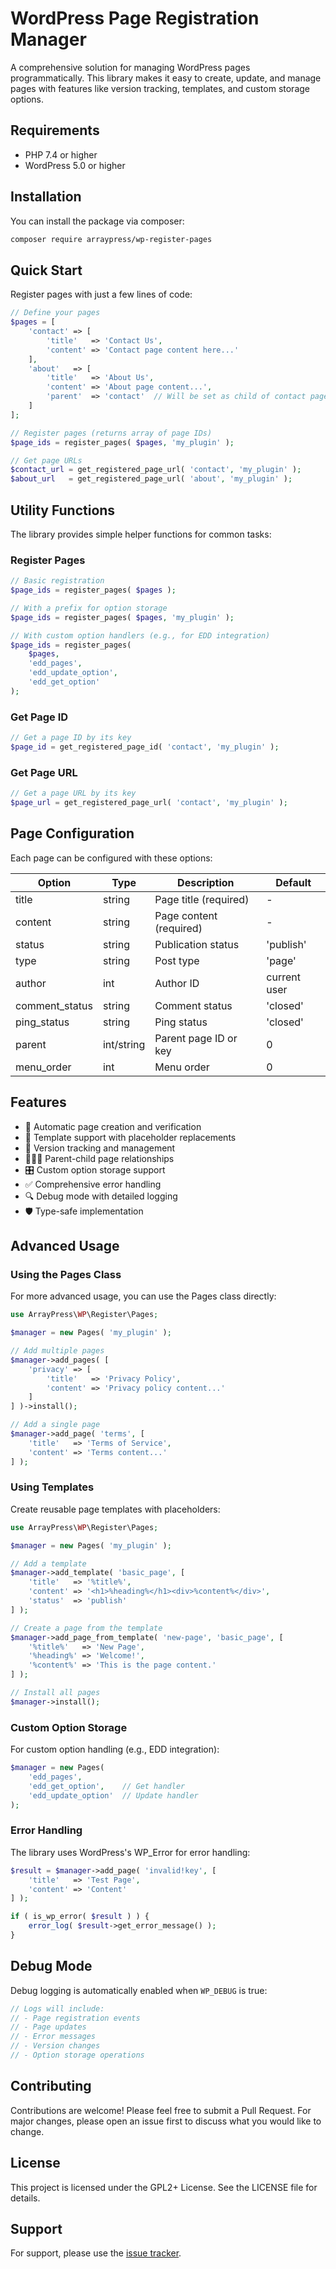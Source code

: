# WordPress Page Registration Manager

A comprehensive solution for managing WordPress pages programmatically. This library makes it easy to create, update, and manage pages with features like version tracking, templates, and custom storage options.

## Requirements

- PHP 7.4 or higher
- WordPress 5.0 or higher

## Installation

You can install the package via composer:

```bash
composer require arraypress/wp-register-pages
```

## Quick Start

Register pages with just a few lines of code:

```php
// Define your pages
$pages = [
	'contact' => [
		'title'   => 'Contact Us',
		'content' => 'Contact page content here...'
	],
	'about'   => [
		'title'   => 'About Us',
		'content' => 'About page content...',
		'parent'  => 'contact'  // Will be set as child of contact page
	]
];

// Register pages (returns array of page IDs)
$page_ids = register_pages( $pages, 'my_plugin' );

// Get page URLs
$contact_url = get_registered_page_url( 'contact', 'my_plugin' );
$about_url   = get_registered_page_url( 'about', 'my_plugin' );
```

## Utility Functions

The library provides simple helper functions for common tasks:

### Register Pages

```php
// Basic registration
$page_ids = register_pages( $pages );

// With a prefix for option storage
$page_ids = register_pages( $pages, 'my_plugin' );

// With custom option handlers (e.g., for EDD integration)
$page_ids = register_pages(
	$pages,
	'edd_pages',
	'edd_update_option',
	'edd_get_option'
);
```

### Get Page ID

```php
// Get a page ID by its key
$page_id = get_registered_page_id( 'contact', 'my_plugin' );
```

### Get Page URL

```php
// Get a page URL by its key
$page_url = get_registered_page_url( 'contact', 'my_plugin' );
```

## Page Configuration

Each page can be configured with these options:

| Option | Type | Description | Default |
|--------|------|-------------|---------|
| title | string | Page title (required) | - |
| content | string | Page content (required) | - |
| status | string | Publication status | 'publish' |
| type | string | Post type | 'page' |
| author | int | Author ID | current user |
| comment_status | string | Comment status | 'closed' |
| ping_status | string | Ping status | 'closed' |
| parent | int/string | Parent page ID or key | 0 |
| menu_order | int | Menu order | 0 |

## Features

- 🚀 Automatic page creation and verification
- 📝 Template support with placeholder replacements
- 🔄 Version tracking and management
- 👨‍👧‍👦 Parent-child page relationships
- 🎛️ Custom option storage support
- ✅ Comprehensive error handling
- 🔍 Debug mode with detailed logging
- 🛡️ Type-safe implementation

## Advanced Usage

### Using the Pages Class

For more advanced usage, you can use the Pages class directly:

```php
use ArrayPress\WP\Register\Pages;

$manager = new Pages( 'my_plugin' );

// Add multiple pages
$manager->add_pages( [
	'privacy' => [
		'title'   => 'Privacy Policy',
		'content' => 'Privacy policy content...'
	]
] )->install();

// Add a single page
$manager->add_page( 'terms', [
	'title'   => 'Terms of Service',
	'content' => 'Terms content...'
] );
```

### Using Templates

Create reusable page templates with placeholders:

```php
use ArrayPress\WP\Register\Pages;

$manager = new Pages( 'my_plugin' );

// Add a template
$manager->add_template( 'basic_page', [
	'title'   => '%title%',
	'content' => '<h1>%heading%</h1><div>%content%</div>',
	'status'  => 'publish'
] );

// Create a page from the template
$manager->add_page_from_template( 'new-page', 'basic_page', [
	'%title%'   => 'New Page',
	'%heading%' => 'Welcome!',
	'%content%' => 'This is the page content.'
] );

// Install all pages
$manager->install();
```

### Custom Option Storage

For custom option handling (e.g., EDD integration):

```php
$manager = new Pages(
	'edd_pages',
	'edd_get_option',    // Get handler
	'edd_update_option'  // Update handler
);
```

### Error Handling

The library uses WordPress's WP_Error for error handling:

```php
$result = $manager->add_page( 'invalid!key', [
	'title'   => 'Test Page',
	'content' => 'Content'
] );

if ( is_wp_error( $result ) ) {
	error_log( $result->get_error_message() );
}
```

## Debug Mode

Debug logging is automatically enabled when `WP_DEBUG` is true:

```php
// Logs will include:
// - Page registration events
// - Page updates
// - Error messages
// - Version changes
// - Option storage operations
```

## Contributing

Contributions are welcome! Please feel free to submit a Pull Request. For major changes, please open an issue first to discuss what you would like to change.

## License

This project is licensed under the GPL2+ License. See the LICENSE file for details.

## Support

For support, please use the [issue tracker](https://github.com/arraypress/wp-register-pages/issues).